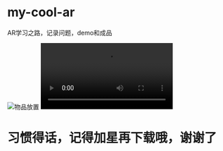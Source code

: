 # my-cool-ar
AR学习之路，记录问题，demo和成品

![物品放置](https://github.com/LIJIANcoder97/my-cool-ar/tree/master/img/人头雕塑.png)
![美颜面具](https://github.com/LIJIANcoder97/my-cool-ar/tree/master/img/小狐狸面具.mp4)
# 习惯得话，记得加星再下载哦，谢谢了
